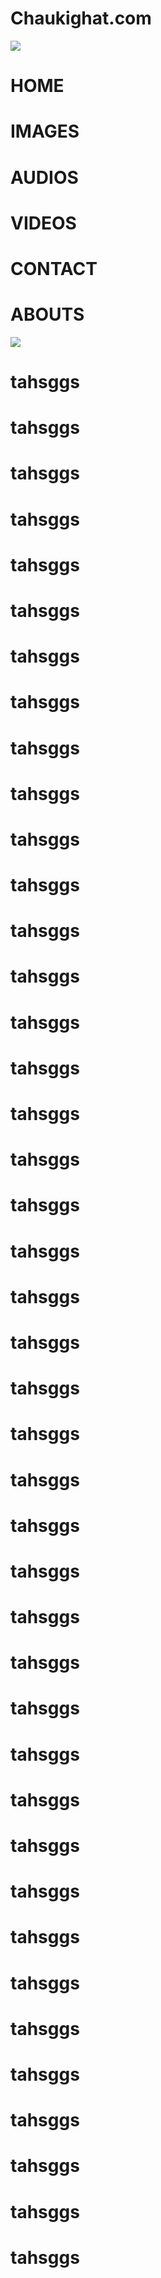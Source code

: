 <html>
<head>
<meta content='user-scalable=0' name='viewport' />
<link href="styles.css" rel="stylesheet">
<script src="chaukighat/scripts.js"></script>
</head>
<body>
<div id="a">
<h1 id="h11">Chaukighat.com</h1>
</div>
<div id="b" onclick="a();b();c();d();e();f()">
<div id="c"></div>
<div id="c"></div>
<div id="c"></div>
</div>
<div id="d">
<img id="img1" src="http://www.nepal.at/gfx/flagofnepal-right_v2.gif">
</div>
<h1 onclick="a1()"id="manu1" style="transition:300ms;">HOME</h1>
<h1 onclick="a1()"id="manu2" style="transition:400ms;">IMAGES</h1>
<h1 onclick="a1()"id="manu3" style="transition:500ms;">AUDIOS</h1>
<h1 onclick="a1()"id="manu4" style="transition:600ms;">VIDEOS</h1>
<h1 onclick="a1()"id="manu5" style="transition:700ms;">CONTACT</h1>
<h1 onclick="a1()"id="manu6" style="transition:800ms;">ABOUTS</h1>
<img src="2017-06-03-22-45-42-567.jpg">
<h1>tahsggs</h1>
	<h1>tahsggs</h1>
	<h1>tahsggs</h1>
	<h1>tahsggs</h1>
	<h1>tahsggs</h1>
	<h1>tahsggs</h1>
	<h1>tahsggs</h1>
	<h1>tahsggs</h1>
	<h1>tahsggs</h1>
	<h1>tahsggs</h1>
	<h1>tahsggs</h1>
	<h1>tahsggs</h1>
	<h1>tahsggs</h1>
	<h1>tahsggs</h1>
	<h1>tahsggs</h1>
	<h1>tahsggs</h1>
	<h1>tahsggs</h1>
	<h1>tahsggs</h1>
	<h1>tahsggs</h1>
	<h1>tahsggs</h1>
	<h1>tahsggs</h1>
	<h1>tahsggs</h1>
	<h1>tahsggs</h1>
	<h1>tahsggs</h1>
	<h1>tahsggs</h1>
	<h1>tahsggs</h1>
	<h1>tahsggs</h1>
	<h1>tahsggs</h1>
	<h1>tahsggs</h1>
	<h1>tahsggs</h1>
	<h1>tahsggs</h1>
	<h1>tahsggs</h1>
	<h1>tahsggs</h1>
	<h1>tahsggs</h1>
	<h1>tahsggs</h1>
	<h1>tahsggs</h1>
	<h1>tahsggs</h1>
	<h1>tahsggs</h1>
	<h1>tahsggs</h1>
	<h1>tahsggs</h1>
	<h1>tahsggs</h1>
	<h1>tahsggs</h1>
	</body>
</html>
